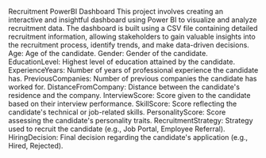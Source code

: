 Recruitment PowerBI Dashboard
This project involves creating an interactive and insightful dashboard using Power BI to visualize and analyze recruitment data. The dashboard is built using a CSV file containing detailed recruitment information, allowing stakeholders to gain valuable insights into the recruitment process, identify trends, and make data-driven decisions.
Age: Age of the candidate.
Gender: Gender of the candidate.
EducationLevel: Highest level of education attained by the candidate.
ExperienceYears: Number of years of professional experience the candidate has.
PreviousCompanies: Number of previous companies the candidate has worked for.
DistanceFromCompany: Distance between the candidate's residence and the company.
InterviewScore: Score given to the candidate based on their interview performance.
SkillScore: Score reflecting the candidate's technical or job-related skills.
PersonalityScore: Score assessing the candidate's personality traits.
RecruitmentStrategy: Strategy used to recruit the candidate (e.g., Job Portal, Employee Referral).
HiringDecision: Final decision regarding the candidate's application (e.g., Hired, Rejected).
